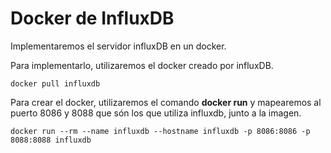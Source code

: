 # Docker de InfluxDB

Implementaremos el servidor influxDB en un docker.

Para implementarlo, utilizaremos el docker creado por influxDB.

```
docker pull influxdb
```

Para crear el docker, utilizaremos el comando **docker run** y mapearemos al puerto 8086 y 8088 que són los que utiliza
influxdb, junto a la imagen.

```
docker run --rm --name influxdb --hostname influxdb -p 8086:8086 -p 8088:8088 influxdb
```
